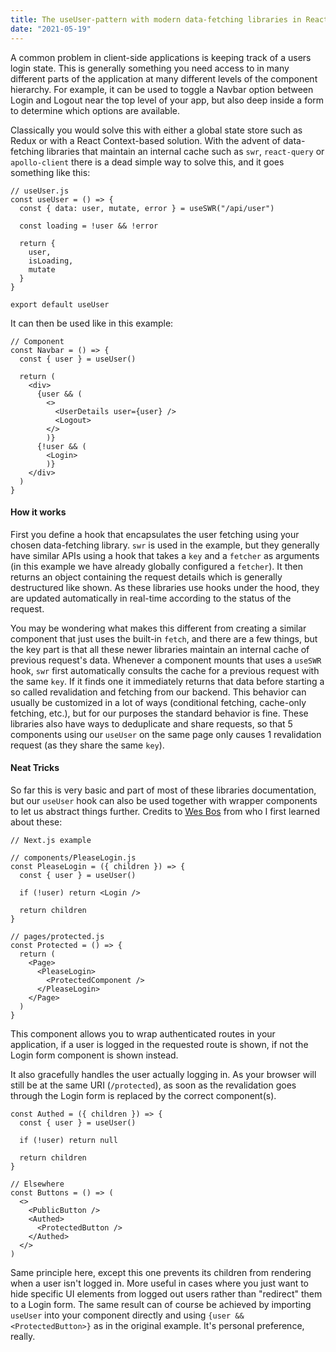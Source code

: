 ```yaml
---
title: The useUser-pattern with modern data-fetching libraries in React
date: "2021-05-19"
---
```


A common problem in client-side applications is keeping track of a users login state. This is generally something you need access to in many different parts of the application at many different levels of the component hierarchy. For example, it can be used to toggle a Navbar option between Login and Logout near the top level of your app, but also deep inside a form to determine which options are available.

Classically you would solve this with either a global state store such as Redux or with a React Context-based solution. With the advent of data-fetching libraries that maintain an internal cache such as `swr`, `react-query` or `apollo-client` there is a dead simple way to solve this, and it goes something like this:

```JS
// useUser.js
const useUser = () => {
  const { data: user, mutate, error } = useSWR("/api/user")

  const loading = !user && !error

  return {
    user,
    isLoading,
    mutate
  }
}

export default useUser
```

It can then be used like in this example:

```JS
// Component
const Navbar = () => {
  const { user } = useUser()

  return (
    <div>
      {user && (
        <>
          <UserDetails user={user} />
          <Logout> 
        </>
        )}
      {!user && (
        <Login>
        )}
    </div>
  )
}
```
#### How it works

First you define a hook that encapsulates the user fetching using your chosen data-fetching library. `swr` is used in the example, but they generally have similar APIs using a hook that takes a `key` and a `fetcher` as arguments (in this example we have already globally configured a `fetcher`). It then returns an object containing the request details which is generally destructured like shown. As these libraries use hooks under the hood, they are updated automatically in real-time according to the status of the request.

You may be wondering what makes this different from creating a similar component that just uses the built-in `fetch`, and there are a few things, but the key part is that all these newer libraries maintain an internal cache of previous request's data. Whenever a component mounts that uses a `useSWR` hook, `swr` first automatically consults the cache for a previous request with the same `key`. If it finds one it immediately returns that data before starting a so called revalidation and fetching from our backend. This behavior can usually be customized in a lot of ways (conditional fetching, cache-only fetching, etc.), but for our purposes the standard behavior is fine. These libraries also have ways to deduplicate and share requests, so that 5 components using our `useUser` on the same page only causes 1 revalidation request (as they share the same `key`).

#### Neat Tricks

So far this is very basic and part of most of these libraries documentation, but our `useUser` hook can also be used together with wrapper components to let us abstract things further. Credits to [Wes Bos](https://twitter.com/wesbos) from who I first learned about these:

```JS
// Next.js example

// components/PleaseLogin.js
const PleaseLogin = ({ children }) => {
  const { user } = useUser()

  if (!user) return <Login />

  return children
}

// pages/protected.js
const Protected = () => {
  return (
    <Page>
      <PleaseLogin>
        <ProtectedComponent />
      </PleaseLogin>
    </Page>
  )
}
```

This component allows you to wrap authenticated routes in your application, if a user is logged in the requested route is shown, if not the Login form component is shown instead.

It also gracefully handles the user actually logging in. As your browser will still be at the same URI (`/protected`), as soon as the revalidation goes through the Login form is replaced by the correct component(s).

```JS
const Authed = ({ children }) => {
  const { user } = useUser()

  if (!user) return null

  return children
}

// Elsewhere
const Buttons = () => (
  <>
    <PublicButton />
    <Authed>
      <ProtectedButton />
    </Authed>
  </>
)
```

Same principle here, except this one prevents its children from rendering when a user isn't logged in. More useful in cases where you just want to hide specific UI elements from logged out users rather than "redirect" them to a Login form. The same result can of course be achieved by importing `useUser` into your component directly and using `{user && <ProtectedButton>}` as in the original example. It's personal preference, really. 
